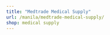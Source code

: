 ```yaml
---
title: "Medtrade Medical Supply"
url: /manila/medtrade-medical-supply/
shop: medical supply
---
```

